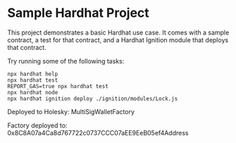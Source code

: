 # Sample Hardhat Project

This project demonstrates a basic Hardhat use case. It comes with a sample contract, a test for that contract, and a Hardhat Ignition module that deploys that contract.

Try running some of the following tasks:

```shell
npx hardhat help
npx hardhat test
REPORT_GAS=true npx hardhat test
npx hardhat node
npx hardhat ignition deploy ./ignition/modules/Lock.js
```

Deployed to Holesky: MultiSigWalletFactory

Factory deployed to: 0x8C8A07a4Ca8d767722c0737CCC07aEE9EeB05ef4Address

